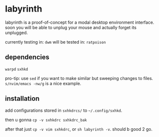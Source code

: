 # labyrinth
labyrinth is a proof-of-concept for a modal desktop environment interface. soon you will be able to unplug your mouse and actually forget its unplugged.   

currently testing in: `dwm`
will be tested in: `ratpoison`

## dependencies

`warpd`
`sxhkd` 

pro-tip: use `sed` if you want to make similar but sweeping changes to files. `s/nvim/emacs -nw/g` is a nice example. 

## installation

add configurations stored in `sxhkdrcs/` to `~/.config/sxhkd`. 

then u gonna `cp -v sxhkdrc sxhkdrc_bak`

after that just `cp -v vim sxhkdrc`, or `sh labyrinth -v`. should b good 2 go.